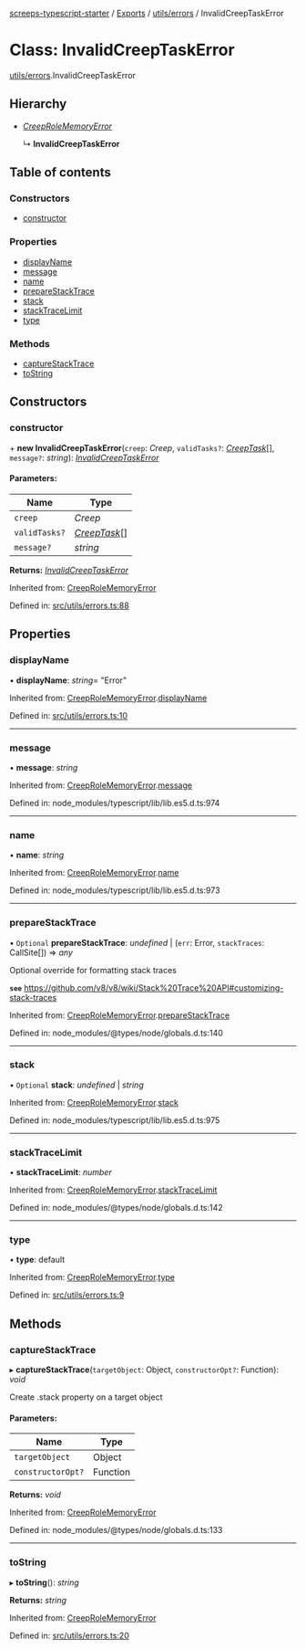 [screeps-typescript-starter](../README.md) / [Exports](../modules.md) / [utils/errors](../modules/utils_errors.md) / InvalidCreepTaskError

# Class: InvalidCreepTaskError

[utils/errors](../modules/utils_errors.md).InvalidCreepTaskError

## Hierarchy

* [*CreepRoleMemoryError*](utils_errors.creeprolememoryerror.md)

  ↳ **InvalidCreepTaskError**

## Table of contents

### Constructors

- [constructor](utils_errors.invalidcreeptaskerror.md#constructor)

### Properties

- [displayName](utils_errors.invalidcreeptaskerror.md#displayname)
- [message](utils_errors.invalidcreeptaskerror.md#message)
- [name](utils_errors.invalidcreeptaskerror.md#name)
- [prepareStackTrace](utils_errors.invalidcreeptaskerror.md#preparestacktrace)
- [stack](utils_errors.invalidcreeptaskerror.md#stack)
- [stackTraceLimit](utils_errors.invalidcreeptaskerror.md#stacktracelimit)
- [type](utils_errors.invalidcreeptaskerror.md#type)

### Methods

- [captureStackTrace](utils_errors.invalidcreeptaskerror.md#capturestacktrace)
- [toString](utils_errors.invalidcreeptaskerror.md#tostring)

## Constructors

### constructor

\+ **new InvalidCreepTaskError**(`creep`: *Creep*, `validTasks?`: [*CreepTask*](../enums/types.creeptask.md)[], `message?`: *string*): [*InvalidCreepTaskError*](utils_errors.invalidcreeptaskerror.md)

#### Parameters:

Name | Type |
------ | ------ |
`creep` | *Creep* |
`validTasks?` | [*CreepTask*](../enums/types.creeptask.md)[] |
`message?` | *string* |

**Returns:** [*InvalidCreepTaskError*](utils_errors.invalidcreeptaskerror.md)

Inherited from: [CreepRoleMemoryError](utils_errors.creeprolememoryerror.md)

Defined in: [src/utils/errors.ts:88](https://github.com/Baelyk/screeps/blob/9bfed96/src/utils/errors.ts#L88)

## Properties

### displayName

• **displayName**: *string*= "Error"

Inherited from: [CreepRoleMemoryError](utils_errors.creeprolememoryerror.md).[displayName](utils_errors.creeprolememoryerror.md#displayname)

Defined in: [src/utils/errors.ts:10](https://github.com/Baelyk/screeps/blob/9bfed96/src/utils/errors.ts#L10)

___

### message

• **message**: *string*

Inherited from: [CreepRoleMemoryError](utils_errors.creeprolememoryerror.md).[message](utils_errors.creeprolememoryerror.md#message)

Defined in: node_modules/typescript/lib/lib.es5.d.ts:974

___

### name

• **name**: *string*

Inherited from: [CreepRoleMemoryError](utils_errors.creeprolememoryerror.md).[name](utils_errors.creeprolememoryerror.md#name)

Defined in: node_modules/typescript/lib/lib.es5.d.ts:973

___

### prepareStackTrace

• `Optional` **prepareStackTrace**: *undefined* \| (`err`: Error, `stackTraces`: CallSite[]) => *any*

Optional override for formatting stack traces

**`see`** https://github.com/v8/v8/wiki/Stack%20Trace%20API#customizing-stack-traces

Inherited from: [CreepRoleMemoryError](utils_errors.creeprolememoryerror.md).[prepareStackTrace](utils_errors.creeprolememoryerror.md#preparestacktrace)

Defined in: node_modules/@types/node/globals.d.ts:140

___

### stack

• `Optional` **stack**: *undefined* \| *string*

Inherited from: [CreepRoleMemoryError](utils_errors.creeprolememoryerror.md).[stack](utils_errors.creeprolememoryerror.md#stack)

Defined in: node_modules/typescript/lib/lib.es5.d.ts:975

___

### stackTraceLimit

• **stackTraceLimit**: *number*

Inherited from: [CreepRoleMemoryError](utils_errors.creeprolememoryerror.md).[stackTraceLimit](utils_errors.creeprolememoryerror.md#stacktracelimit)

Defined in: node_modules/@types/node/globals.d.ts:142

___

### type

• **type**: default

Inherited from: [CreepRoleMemoryError](utils_errors.creeprolememoryerror.md).[type](utils_errors.creeprolememoryerror.md#type)

Defined in: [src/utils/errors.ts:9](https://github.com/Baelyk/screeps/blob/9bfed96/src/utils/errors.ts#L9)

## Methods

### captureStackTrace

▸ **captureStackTrace**(`targetObject`: Object, `constructorOpt?`: Function): *void*

Create .stack property on a target object

#### Parameters:

Name | Type |
------ | ------ |
`targetObject` | Object |
`constructorOpt?` | Function |

**Returns:** *void*

Inherited from: [CreepRoleMemoryError](utils_errors.creeprolememoryerror.md)

Defined in: node_modules/@types/node/globals.d.ts:133

___

### toString

▸ **toString**(): *string*

**Returns:** *string*

Inherited from: [CreepRoleMemoryError](utils_errors.creeprolememoryerror.md)

Defined in: [src/utils/errors.ts:20](https://github.com/Baelyk/screeps/blob/9bfed96/src/utils/errors.ts#L20)
